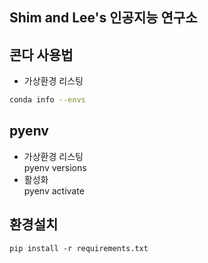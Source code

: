## Shim and Lee's 인공지능 연구소  


## 콘다 사용법
- 가상환경 리스팅  
```sh
conda info --envs  
```

## pyenv
- 가상환경 리스팅  
pyenv versions  
- 활성화  
pyenv activate


## 환경설치 
```
pip install -r requirements.txt
```